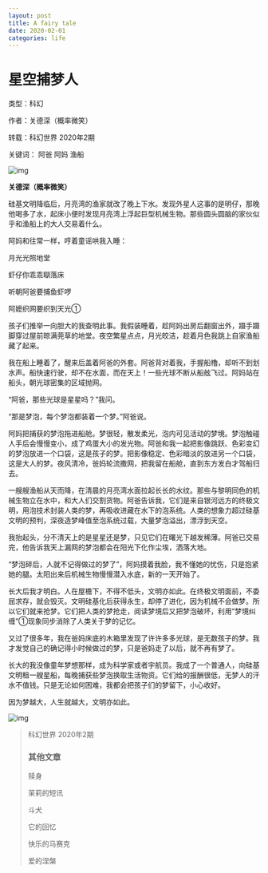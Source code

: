 ```yaml
---
layout: post
title: A fairy tale
date: 2020-02-01
categories: life
---
```




# 星空捕梦人

类型：科幻

作者：关德深（概率微笑）

转载：科幻世界 2020年2期

关键词： 阿爸 阿妈 渔船

![img](https://5b0988e595225.cdn.sohucs.com/q_70,c_zoom,w_640/images/20190718/c3949a615801458593a9dade2312365b.webp)

**关德深（概率微笑）**

硅基文明降临后，月亮湾的渔家就改了晚上下水。发现外星人这事的是明仔，那晚他喝多了水，起床小便时发现月亮湾上浮起巨型机械生物。那些圆头圆脑的家伙似乎和渔船上的大人交易着什么。

阿妈和往常一样，哼着童谣哄我入睡：

月光光照地堂

虾仔你乖乖瞓落床

听朝阿爸要捕鱼虾啰

阿嬷织网要织到天光①

孩子们推举一向胆大的我查明此事。我假装睡着，趁阿妈出房后翻窗出外，蹑手蹑脚穿过屋前晾满莞草的地堂。夜空繁星点点，月光皎洁，趁着月色我跳上自家渔船藏了起来。

我在船上睡着了，醒来后盖着阿爸的外套。阿爸背对着我，手握船櫓，却听不到划水声。船快速行驶，却不在水面，而在天上！一些光球不断从船舷飞过。阿妈站在船头，朝光球密集的区域抛网。

“阿爸，那些光球是星星吗？”我问。

“那是梦泡，每个梦泡都装着一个梦。”阿爸说。

阿妈把捕获的梦泡拖进船舱。梦很轻，散发柔光，泡内可见活动的梦境。梦泡触碰人手后会慢慢变小，成了鸡蛋大小的发光物。阿爸和我一起把影像跳跃、色彩变幻的梦泡放进一个口袋，这是孩子的梦。把影像稳定、色彩暗淡的放进另一个口袋，这是大人的梦。夜风清冷，爸妈轮流撒网，把我留在船舱，直到东方发白才驾船归去。

一艘艘渔船从天而降，在清晨的月亮湾水面拉起长长的水纹。那些与黎明同色的机械生物立在水中，和大人们交割货物。阿爸告诉我，它们是来自银河远方的终极文明，用泡技术封装人类的梦，再吸收进藏在水下的泡系统。人类的想象力超过硅基文明的预判，深夜造梦峰值至泡系统过载，大量梦泡溢出，漂浮到天空。

我抬起头，分不清天上的是星星还是梦，只见它们在曙光下越发稀薄。阿爸已交易完，他告诉我天上漏网的梦泡都会在阳光下化作尘埃，洒落大地。

“梦泡碎后，人就不记得做过的梦了”，阿妈摸着我脸，我不懂她的忧伤，只是抱紧她的腿。太阳出来后机械生物慢慢潜入水底，新的一天开始了。

长大后我才明白。人在屋檐下，不得不低头，文明亦如此。在终极文明面前，不委屈求存，就会毁灭。文明硅基化后获得永生，却停了进化，因为机械不会做梦。所以它们就来抢梦。它们把人类的梦抢走，阅读梦境后又把梦泡破坏，利用“梦境纠缠”①现象同步消除了人类关于梦的记忆。

又过了很多年，我在爸妈床底的木箱里发现了许许多多光球，是无数孩子的梦。我才发觉自己的确记得小时候做过的梦，只是爸妈走了以后，就不再有梦了。

长大的我没像童年梦想那样，成为科学家或者宇航员。我成了一个普通人，向硅基文明租一艘星船，每晚捕获些梦泡换取生活物资。它们给的报酬很低，无梦人的汗水不值钱。只是无论如何困难，我都会把孩子们的梦留下，小心收好。

因为梦越大，人生就越大，文明亦如此。

![img](https://www.cdstm.cn/theme/khsj/khzx/khcb/202003/W020200303580059533938.jpg)

> 科幻世界 2020年2期
> 
> ### 其他文章
> 
> 赎身
> 
> 茉莉的短讯
> 
> 斗犬
> 
> 它的回忆
> 
> 快乐的马赛克
> 
> 爱的涅槃
